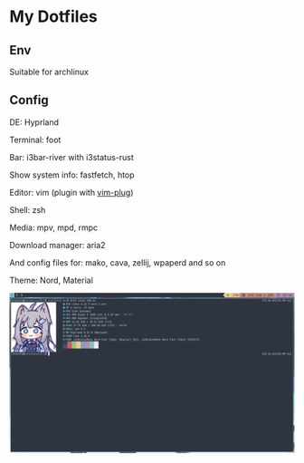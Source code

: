 # My Dotfiles

## Env

Suitable for archlinux

## Config

DE: Hyprland

Terminal: foot

Bar: i3bar-river with i3status-rust

Show system info: fastfetch, htop

Editor: vim (plugin with [vim-plug](https://github.com/junegunn/vim-plug))

Shell: zsh

Media: mpv, mpd, rmpc

Download manager: aria2

And config files for: mako, cava, zellij, wpaperd and so on

Theme: Nord, Material

![perfect_workspace](assets/screenshot.png)
